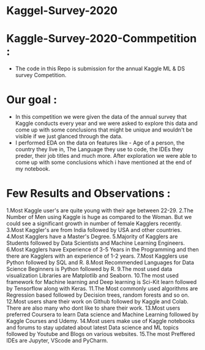 # Kaggel-Survey-2020

# Kaggle-Survey-2020-Commpetition :
- The code in this Repo is submission for the annual Kaggle ML &amp; DS survey Competition.

# Our goal :

- In this competition we were given the data of the annual survey that Kaggle conducts every year and we were asked to explore this data and come up with some conclusions that might be unique and wouldn't be visible if we just glanced through the data.  
- I performed EDA on the data on features like - Age of a person, the country they live in, The Language they use to code, the IDEs they preder, their job titles and much more. After exploration we were able to come up with some conclusions which i have mentioned at the end of my notebook.  

# Few Results and Observations :

1.Most Kaggle user's are quite young with their age between 22-29. 
2.The Number of Men using Kaggle is huge as compared to the Woman. But we could see a significant growth in number of female Kagglers recently. 
3.Most Kaggler's are from India followed by USA and other countries. 
4.Most Kagglers have a Master's Degree. 
5.Majority of Kagglers are Students followed by Data Scientists and Machine Learning Engineers.
6.Most Kagglers have Experience of 3-5 Years in the Programming and then there are Kagglers with an experience of 1-2 years. 
7.Most Kagglers use Python followed by SQL and R. 
8.Most Recommended Languages for Data Science Beginners is Python followed by R. 
9.The most used data visualization Libraries are Matplotlib and Seaborn. 
10.The most used framework for Machine learning and Deep learning is Sci-Kit learn followed by Tensorflow along with Keras. 
11.The Most commonly used algorithms are Regression based followed by Decision trees, random forests and so on. 
12.Most users share their work on Github followed by Kaggle and Colab. There are also many who dont like to share their work. 
13.Most users preferred Coursera to learn Data science and Machine Learning followed by Kaggle Courses and Udemy. 
14.Most users make use of Kaggle notebooks and forums to stay updated about latest Data science and ML topics followed by Youtube and Blogs on various websites.
15.The most Preffered IDEs are Jupyter, VScode and PyCharm. 
